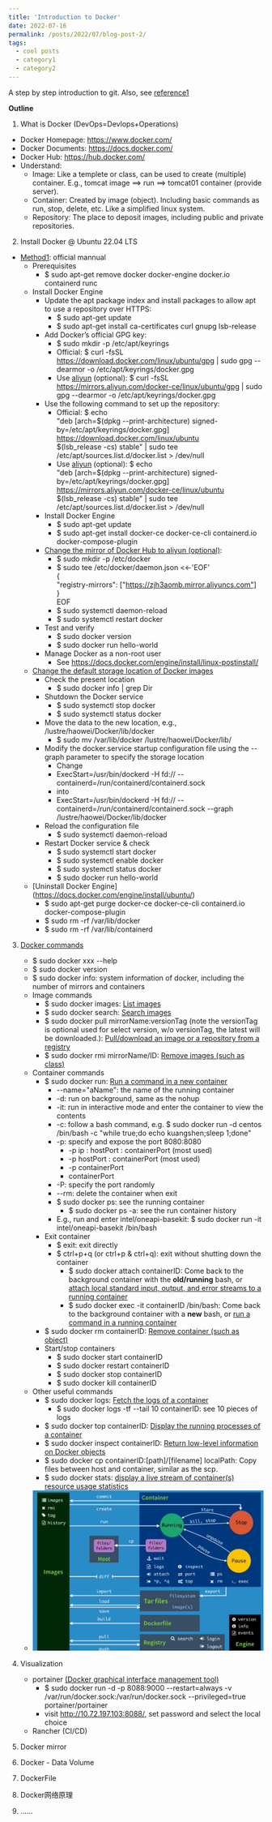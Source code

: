 ```yaml
---
title: 'Introduction to Docker'
date: 2022-07-16
permalink: /posts/2022/07/blog-post-2/
tags:
  - cool posts
  - category1
  - category2
---
```


A step by step introduction to git. Also, see [reference1](https://www.bilibili.com/video/BV1og4y1q7M4?share_source=copy_web&vd_source=3ae8419b7c7c22ca47c94eefbef315ad)

<b>Outline</b>
1. What is Docker (DevOps=Devlops+Operations)
<!--![Docker](../images/docker01.jpg)-->
* Docker Homepage: <https://www.docker.com/>
* Docker Documents: <https://docs.docker.com/>
* Docker Hub: <https://hub.docker.com/>
* Understand:
    - Image: Like a templete or class, can be used to create (multiple) container. E.g., tomcat image ==> run ==> tomcat01 container (provide server).
    - Container: Created by image (object). Including basic commands as run, stop, delete, etc. Like a simplified linux system.
    - Repository: The place to deposit images, including public and private repositories.
2. Install Docker @ Ubuntu 22.04 LTS
* [Method1](https://docs.docker.com/engine/install/ubuntu/): official mannual
    * Prerequisites
        - $ sudo apt-get remove docker docker-engine docker.io containerd runc
    * Install Docker Engine
        - Update the apt package index and install packages to allow apt to use a repository over HTTPS:
            - $ sudo apt-get update
            - $ sudo apt-get install ca-certificates curl gnupg lsb-release
        - Add Docker’s official GPG key:
            - $ sudo mkdir -p /etc/apt/keyrings
            - Official: $ curl -fsSL https://download.docker.com/linux/ubuntu/gpg | sudo gpg --dearmor -o /etc/apt/keyrings/docker.gpg
            - Use [aliyun](https://developer.aliyun.com/mirror/docker-ce?spm=a2c6h.13651102.0.0.76361b11j7BhdC) (optional): $ curl -fsSL https://mirrors.aliyun.com/docker-ce/linux/ubuntu/gpg | sudo gpg --dearmor -o /etc/apt/keyrings/docker.gpg
        - Use the following command to set up the repository:
            - Official: \$ echo \
            "deb [arch=\$(dpkg --print-architecture) signed-by=/etc/apt/keyrings/docker.gpg] https://download.docker.com/linux/ubuntu \
            \$(lsb_release -cs) stable" | sudo tee /etc/apt/sources.list.d/docker.list > /dev/null
            - Use [aliyun](https://developer.aliyun.com/mirror/docker-ce?spm=a2c6h.13651102.0.0.76361b11j7BhdC) (optional): \$ echo \
            "deb [arch=\$(dpkg --print-architecture) signed-by=/etc/apt/keyrings/docker.gpg] https://mirrors.aliyun.com/docker-ce/linux/ubuntu \
            \$(lsb_release -cs) stable" | sudo tee /etc/apt/sources.list.d/docker.list > /dev/null
        - Install Docker Engine
            - $ sudo apt-get update
            - $ sudo apt-get install docker-ce docker-ce-cli containerd.io docker-compose-plugin
        - [Change the mirror of Docker Hub to aliyun (optional)](https://cr.console.aliyun.com/cn-hangzhou/instances/mirrors):
            - $ sudo mkdir -p /etc/docker
            - $ sudo tee /etc/docker/daemon.json <<-'EOF' \
            { \
             "registry-mirrors": ["https://zjh3aomb.mirror.aliyuncs.com"] \
            } \
            EOF
            - $ sudo systemctl daemon-reload
            - $ sudo systemctl restart docker
        - Test and verify
            - $ sudo docker version
            - $ sudo docker run hello-world
        - Manage Docker as a non-root user
            - See <https://docs.docker.com/engine/install/linux-postinstall/>
    * [Change the default storage location of Docker images](https://mp.weixin.qq.com/s/1eJt2yjXJDc5NdYtf7IPfQ)
        - Check the present location
            - $ sudo docker info \| grep Dir
        - Shutdown the Docker service
            - $ sudo systemctl stop docker
            - $ sudo systemctl status docker
        - Move the data to the new location, e.g., /lustre/haowei/Docker/lib/docker
            - $ sudo mv /var/lib/docker /lustre/haowei/Docker/lib/
        - Modify the docker.service startup configuration file using the --graph parameter to specify the storage location 
            - Change
            - ExecStart=/usr/bin/dockerd -H fd:// --containerd=/run/containerd/containerd.sock
            - into
            - ExecStart=/usr/bin/dockerd -H fd:// --containerd=/run/containerd/containerd.sock --graph /lustre/haowei/Docker/lib/docker
        - Reload the configuration file
            - $ sudo systemctl daemon-reload
        - Restart Docker service & check
            - $ sudo systemctl start docker
            - $ sudo systemctl enable docker
            - $ sudo systemctl status docker
            - $ sudo docker run hello-world
    * [Uninstall Docker Engine] (https://docs.docker.com/engine/install/ubuntu/)
        - $ sudo apt-get purge docker-ce docker-ce-cli containerd.io docker-compose-plugin
        - $ sudo rm -rf /var/lib/docker
        - $ sudo rm -rf /var/lib/containerd
3. [Docker commands](https://docs.docker.com/engine/reference/commandline/docker/)
    * $ sudo docker xxx --help
    * $ sudo docker version
    * $ sudo docker info: system information of docker, including the number of mirrors and containers
    * Image commands
        * $ sudo docker images: [List images](https://docs.docker.com/engine/reference/commandline/images/)
        * $ sudo docker search: [Search images](https://docs.docker.com/engine/reference/commandline/search/)
        * $ sudo docker pull mirrorName:versionTag (note the versionTag is optional used for select version, w/o versionTag, the latest will be downloaded.): [Pull/download an image or a repository from a registry](https://docs.docker.com/engine/reference/commandline/pull/)
        * $ sudo docker rmi mirrorName/ID: [Remove images (such as class)](https://docs.docker.com/engine/reference/commandline/rmi/)
    * Container commands
        * $ sudo docker run: [Run a command in a new container](https://docs.docker.com/engine/reference/commandline/run/)
            - --name="aName": the name of the running container
            - -d: run on background, same as the nohup
            - -it: run in interactive mode and enter the container to view the contents
            - -c: follow a bash command, e.g. $ sudo docker run -d centos /bin/bash -c "while true;do echo kuangshen;sleep 1;done"
            - -p: specify and expose the port 8080:8080
                - -p ip : hostPort : containerPort (most used)
                - -p hostPort : containerPort (most used)
                - -p containerPort
                - containerPort
            - -P: specify the port randomly
            - --rm: delete the container when exit
            - $ sudo docker ps: see the running container
                - $ sudo docker ps -a: see the run container history
            - E.g., run and enter intel/oneapi-basekit: $ sudo docker run -it intel/oneapi-basekit /bin/bash
        - Exit container
            - $ exit: exit directly
            - $ ctrl+p+q (or ctrl+p & ctrl+q): exit without shutting down the container
                - $ sudo docker attach containerID: Come back to the background container with the <b>old/running</b> bash, or [attach local standard input, output, and error streams to a running container](https://docs.docker.com/engine/reference/commandline/attach/)
                - $ sudo docker exec -it containerID /bin/bash: Come back to the background container with a <b>new</b> bash, or [run a command in a running container](https://docs.docker.com/engine/reference/commandline/exec/)
        - $ sudo docker rm containerID: [Remove container (such as object)](https://docs.docker.com/engine/reference/commandline/rm/)
        - Start/stop containers
            - $ sudo docker start containerID
            - $ sudo docker restart containerID
            - $ sudo docker stop containerID
            - $ sudo docker kill containerID
    * Other useful commands            
        - $ sudo docker logs: [Fetch the logs of a container](https://docs.docker.com/engine/reference/commandline/logs/)
            - $ sudo docker logs -tf --tail 10 containerID: see 10 pieces of logs
        - $ sudo docker top containerID: [Display the running processes of a container](https://docs.docker.com/engine/reference/commandline/top/)
        - $ sudo docker inspect containerID: [Return low-level information on Docker objects](https://docs.docker.com/engine/reference/commandline/inspect/)
        - $ sudo docker cp containerID:[path]/[filename] localPath: Copy files between host and container, similar as the scp.
        - $ sudo docker stats: [display a live stream of container(s) resource usage statistics](https://docs.docker.com/engine/reference/commandline/stats/)
    * ![Docker commands relation](../images/docker02.jpg)        

4. Visualization
    * portainer [(Docker graphical interface management tool)](https://www.bilibili.com/video/BV1og4y1q7M4?p=17&share_source=copy_web&vd_source=3ae8419b7c7c22ca47c94eefbef315ad)
        - $ sudo docker run -d -p 8088:9000 --restart=always -v /var/run/docker.sock:/var/run/docker.sock --privileged=true portainer/portainer
        - visit http://10.72.197.103:8088/, set password and select the local choice
    * Rancher (CI/CD)
5. Docker mirror
5. Docker - Data Volume
6. DockerFile
7. Docker网络原理
8. ......
